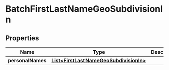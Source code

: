 

# BatchFirstLastNameGeoSubdivisionIn


## Properties

| Name | Type | Description | Notes |
|------------ | ------------- | ------------- | -------------|
|**personalNames** | [**List&lt;FirstLastNameGeoSubdivisionIn&gt;**](FirstLastNameGeoSubdivisionIn.md) |  |  [optional] |



